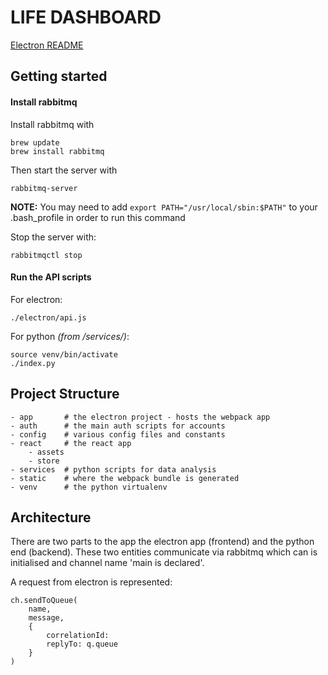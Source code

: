 # LIFE DASHBOARD

[Electron README](./electron/README.md)

## Getting started
#### Install rabbitmq
Install rabbitmq with
```
brew update
brew install rabbitmq
```
Then start the server with
```
rabbitmq-server
```
**NOTE:** You may need to add  ```export PATH="/usr/local/sbin:$PATH"``` to your .bash_profile in order to run this command

Stop the server with:
```
rabbitmqctl stop
```

#### Run the API scripts
For electron:
```
./electron/api.js
```
For python *(from /services/)*:
```
source venv/bin/activate
./index.py
```

## Project Structure
```
- app       # the electron project - hosts the webpack app
- auth      # the main auth scripts for accounts
- config    # various config files and constants
- react     # the react app
    - assets
    - store
- services  # python scripts for data analysis
- static    # where the webpack bundle is generated
- venv      # the python virtualenv
```

## Architecture
There are two parts to the app the electron app (frontend) and the python end (backend). These two entities communicate via rabbitmq which can is initialised and channel name 'main is declared'.

A request from electron is represented:
```
ch.sendToQueue(
    name,
    message,
    {
        correlationId:
        replyTo: q.queue
    }
)
```
